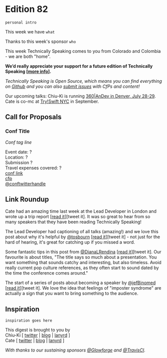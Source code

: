 # Edition 82

`personal intro`

This week we have `what`

Thanks to this week's sponsor `who`

This week Technically Speaking comes to you from Colorado and Colombia - we are both "home".  

**We’d really appreciate your support for a future edition of Technically Speaking [[more info](http://www.techspeak.email/sponsorship/)].**  

*Technically Speaking is Open Source, which means you can find everything on [Github](https://github.com/catehstn/technically-speaking/) and you can also [submit issues](https://github.com/catehstn/technically-speaking/issues/new) with CfPs and content!*  

Our upcoming talks: Chiu-Ki is running [360|AnDev in Denver, July 28-29](http://360andev.com/). Cate is co-mc at [Try!Swift NYC](http://www.tryswiftnyc.com/) in September.

## Call for Proposals

### Conf Title  
*Conf tag line* 
 
Event date: ?  
Location: ?  
Submission ?  
Travel expenses covered: ?  
[conf link](?)  
[cfp](?)  
[@conftwitterhandle](?)



## Link Roundup

Cate had an amazing time last week at the Lead Developer in London and wrote up a trip report [[read it](http://www.catehuston.com/blog/2016/06/28/trip-report-the-…d-developer-2016/)][tweet it]. It was so great to hear from so many speakers that they have been reading Technically Speaking!  

The Lead Developer had captioning of all talks (amazing!) and we love this post about why it's helpful by [@tosbourn](http://twitter.com/tosbourn) [[read it](http://tosbourn.com/captioning-at-conferences/)][tweet it] - not just for the hard of hearing, it's great for catching up if you missed a word.

Some fantastic tips in this post from [@DianaLRendina](http://twitter.com/DianaLRendina) [[read it](http://renovatedlearning.com/2016/03/14/create-killer-conference-proposal/)][tweet it]. Our favourite is about titles, "The title says so much about a presentation. You want something that sounds catchy and interesting, but also timeless. Avoid really current pop culture references, as they often start to sound dated by the time the conference comes around."

The start of a series of posts about becoming a speaker by [@jefBinomed](http://twitter.com/jefBinomed) [[read it](http://jef.binomed.fr/2016/03/11/2016-03-11-comment-devenir-speaker-part-1/)][tweet it]. We love the idea that feelings of "imposter syndrome" are actually a sign that you want to bring something to the audience.

## Inspiration

`inspiration goes here`  
  
  
This digest is brought to you by  
Chiu-Ki [ [twitter](https://twitter.com/chiuki) | [blog](http://blog.sqisland.com/) | [lanyrd](http://lanyrd.com/profile/chiuki/) ]  
Cate [ [twitter](https://twitter.com/catehstn) | [blog](http://www.catehuston.com/blog/) | [lanyrd](http://lanyrd.com/profile/catehstn/) ]

*With thanks to our sustaining sponsors [@Glowforge](http://twitter.com/glowforge) and [@TravisCI](http://twitter.com/travisci).*
